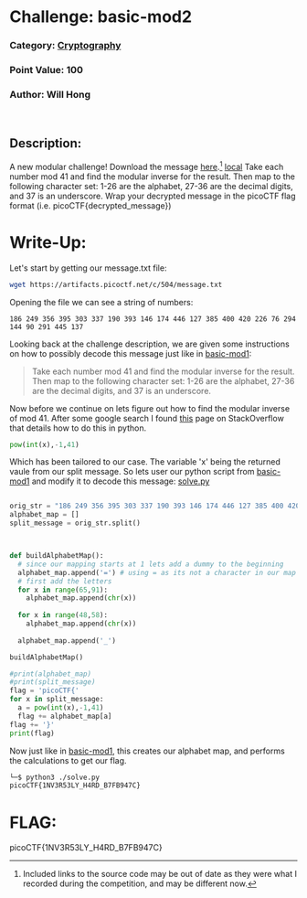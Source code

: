 # **Challenge:** basic-mod2


### **Category:** [Cryptography](../)
### **Point Value:** 100
### **Author:** Will Hong
<br>

## **Description:**
A new modular challenge! Download the message [here](https://artifacts.picoctf.net/c/504/message.txt).[^1] [local](./message.txt) Take each number mod 41 and find the modular inverse for the result. Then map to the following character set: 1-26 are the alphabet, 27-36 are the decimal digits, and 37 is an underscore. Wrap your decrypted message in the picoCTF flag format (i.e. picoCTF{decrypted_message})

# **Write-Up:**
Let's start by getting our message.txt file:
```bash
wget https://artifacts.picoctf.net/c/504/message.txt
```
Opening the file we can see a string of numbers:
```
186 249 356 395 303 337 190 393 146 174 446 127 385 400 420 226 76 294 144 90 291 445 137 
```
Looking back at the challenge description, we are given some instructions on how to possibly decode this message  just like in [basic-mod1](../basic-mod1/):
> Take each number mod 41 and find the modular inverse for the result. Then map to the following character set: 1-26 are the alphabet, 27-36 are the decimal digits, and 37 is an underscore.   


Now before we continue on lets figure out how to find the modular inverse of mod 41.  After some google search I found [this](https://stackoverflow.com/questions/4798654/modular-multiplicative-inverse-function-in-python/9758173#9758173) page on StackOverflow that details how to do this in python.
```python
pow(int(x),-1,41)
```
Which has been tailored to our case. The variable 'x' being the returned vaule from our split message. 
So lets user our python script from [basic-mod1](../basic-mod1/) and modify it to decode this message: [solve.py](./solve.py)

```python

orig_str = "186 249 356 395 303 337 190 393 146 174 446 127 385 400 420 226 76 294 144 90 291 445 137"
alphabet_map = []
split_message = orig_str.split()



def buildAlphabetMap():
  # since our mapping starts at 1 lets add a dummy to the beginning
  alphabet_map.append('=') # using = as its not a character in our map to detect errors
  # first add the letters
  for x in range(65,91):
    alphabet_map.append(chr(x))
  
  for x in range(48,58):
    alphabet_map.append(chr(x))
  
  alphabet_map.append('_')

buildAlphabetMap()

#print(alphabet_map)
#print(split_message)
flag = 'picoCTF{'
for x in split_message:
  a = pow(int(x),-1,41)
  flag += alphabet_map[a]
flag += '}'
print(flag)
```
Now just like in [basic-mod1](../basic-mod1/), this creates our alphabet map, and performs the calculations to get our flag.
```bash
└─$ python3 ./solve.py    
picoCTF{1NV3R53LY_H4RD_B7FB947C}
```
# **FLAG:** 
picoCTF{1NV3R53LY_H4RD_B7FB947C}

[^1]: Included links to the source code may be out of date as they were what I recorded during the competition, and may be different now.